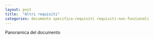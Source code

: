 ```yaml
---
layout: post
title:  "Altri requisiti"
categories: documento specifica-requisiti requisiti-non-funzionali
---
```


Panoramica del documento